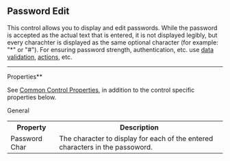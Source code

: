 ## Password Edit

This control allows you to display and edit passwords. While the password is accepted as the actual text that is entered, it is not displayed legibly, but every charachter is displayed as the same optional character (for example: "*" or "#"). For ensuring password strength, authentication, etc. use [data validation](../../../../object-class-property/modify-an-object-class-property/data-validation.md), [actions](../../../../action-orchestration.md), etc.

**** **

Properties**

See [Common Control Properties](../common-control-properties.md), in addition to the control specific properties below.

General

<table style="WIDTH: 100%">

<tbody>

<tr>

<th>Property</th>

<th>Description</th>

</tr>

<tr>

<td>Password Char</td>

<td>The character to display for each of the entered characters in the passoword.</td>

</tr>

</tbody>

</table>